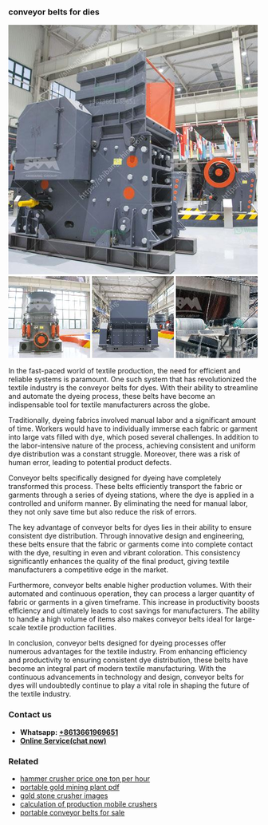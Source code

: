 <h3>conveyor belts for dies</h3><img src='1704951599.jpg' alt=''><p>In the fast-paced world of textile production, the need for efficient and reliable systems is paramount. One such system that has revolutionized the textile industry is the conveyor belts for dyes. With their ability to streamline and automate the dyeing process, these belts have become an indispensable tool for textile manufacturers across the globe.</p><p>Traditionally, dyeing fabrics involved manual labor and a significant amount of time. Workers would have to individually immerse each fabric or garment into large vats filled with dye, which posed several challenges. In addition to the labor-intensive nature of the process, achieving consistent and uniform dye distribution was a constant struggle. Moreover, there was a risk of human error, leading to potential product defects.</p><p>Conveyor belts specifically designed for dyeing have completely transformed this process. These belts efficiently transport the fabric or garments through a series of dyeing stations, where the dye is applied in a controlled and uniform manner. By eliminating the need for manual labor, they not only save time but also reduce the risk of errors.</p><p>The key advantage of conveyor belts for dyes lies in their ability to ensure consistent dye distribution. Through innovative design and engineering, these belts ensure that the fabric or garments come into complete contact with the dye, resulting in even and vibrant coloration. This consistency significantly enhances the quality of the final product, giving textile manufacturers a competitive edge in the market.</p><p>Furthermore, conveyor belts enable higher production volumes. With their automated and continuous operation, they can process a larger quantity of fabric or garments in a given timeframe. This increase in productivity boosts efficiency and ultimately leads to cost savings for manufacturers. The ability to handle a high volume of items also makes conveyor belts ideal for large-scale textile production facilities.</p><p>In conclusion, conveyor belts designed for dyeing processes offer numerous advantages for the textile industry. From enhancing efficiency and productivity to ensuring consistent dye distribution, these belts have become an integral part of modern textile manufacturing. With the continuous advancements in technology and design, conveyor belts for dyes will undoubtedly continue to play a vital role in shaping the future of the textile industry.</p><h3>Contact us</h3><ul><li><strong>Whatsapp:&nbsp;<a href="https://wa.me/8613661969651">+8613661969651</a></strong></li><li><a href="https://swt.shibang-china.com/?git&amp;zhl&amp;conveyor belts for dies"><strong>Online Service(chat now)</strong></a></li></ul><h3>Related</h3><ul><li><a href='hammer crusher price one ton per hour.md'>hammer crusher price one ton per hour</a></li><li><a href='portable gold mining plant pdf.md'>portable gold mining plant pdf</a></li><li><a href='gold stone crusher images.md'>gold stone crusher images</a></li><li><a href='calculation of production mobile crushers.md'>calculation of production mobile crushers</a></li><li><a href='portable conveyor belts for sale.md'>portable conveyor belts for sale</a></li></ul>